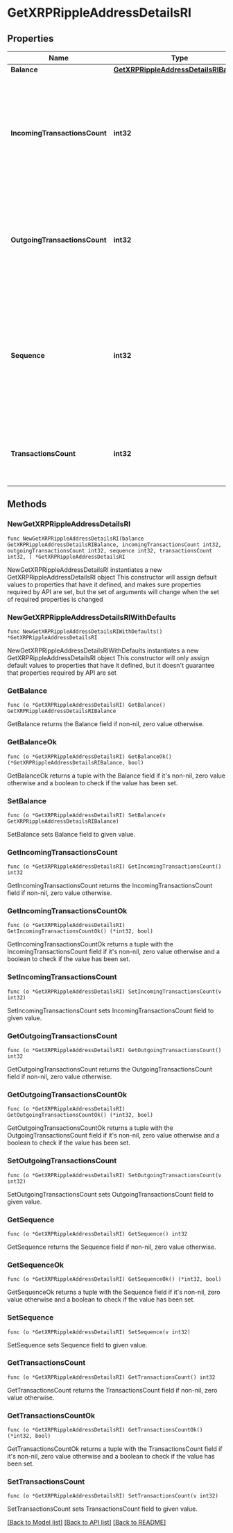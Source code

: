 # GetXRPRippleAddressDetailsRI

## Properties

Name | Type | Description | Notes
------------ | ------------- | ------------- | -------------
**Balance** | [**GetXRPRippleAddressDetailsRIBalance**](GetXRPRippleAddressDetailsRIBalance.md) |  | 
**IncomingTransactionsCount** | **int32** | Defines the count of all confirmed incoming transactions from the address for coins. This applies to coins only, not to tokens transfers | 
**OutgoingTransactionsCount** | **int32** | Defines the count of all confirmed outgoing transactions for coins. This applies to coins only, not to tokens transfers | 
**Sequence** | **int32** | Defines the transaction input&#39;s sequence as an integer, which is is used when transactions are replaced with newer versions before LockTime. | 
**TransactionsCount** | **int32** | Represents the total number of all transactions as part of this block. | 

## Methods

### NewGetXRPRippleAddressDetailsRI

`func NewGetXRPRippleAddressDetailsRI(balance GetXRPRippleAddressDetailsRIBalance, incomingTransactionsCount int32, outgoingTransactionsCount int32, sequence int32, transactionsCount int32, ) *GetXRPRippleAddressDetailsRI`

NewGetXRPRippleAddressDetailsRI instantiates a new GetXRPRippleAddressDetailsRI object
This constructor will assign default values to properties that have it defined,
and makes sure properties required by API are set, but the set of arguments
will change when the set of required properties is changed

### NewGetXRPRippleAddressDetailsRIWithDefaults

`func NewGetXRPRippleAddressDetailsRIWithDefaults() *GetXRPRippleAddressDetailsRI`

NewGetXRPRippleAddressDetailsRIWithDefaults instantiates a new GetXRPRippleAddressDetailsRI object
This constructor will only assign default values to properties that have it defined,
but it doesn't guarantee that properties required by API are set

### GetBalance

`func (o *GetXRPRippleAddressDetailsRI) GetBalance() GetXRPRippleAddressDetailsRIBalance`

GetBalance returns the Balance field if non-nil, zero value otherwise.

### GetBalanceOk

`func (o *GetXRPRippleAddressDetailsRI) GetBalanceOk() (*GetXRPRippleAddressDetailsRIBalance, bool)`

GetBalanceOk returns a tuple with the Balance field if it's non-nil, zero value otherwise
and a boolean to check if the value has been set.

### SetBalance

`func (o *GetXRPRippleAddressDetailsRI) SetBalance(v GetXRPRippleAddressDetailsRIBalance)`

SetBalance sets Balance field to given value.


### GetIncomingTransactionsCount

`func (o *GetXRPRippleAddressDetailsRI) GetIncomingTransactionsCount() int32`

GetIncomingTransactionsCount returns the IncomingTransactionsCount field if non-nil, zero value otherwise.

### GetIncomingTransactionsCountOk

`func (o *GetXRPRippleAddressDetailsRI) GetIncomingTransactionsCountOk() (*int32, bool)`

GetIncomingTransactionsCountOk returns a tuple with the IncomingTransactionsCount field if it's non-nil, zero value otherwise
and a boolean to check if the value has been set.

### SetIncomingTransactionsCount

`func (o *GetXRPRippleAddressDetailsRI) SetIncomingTransactionsCount(v int32)`

SetIncomingTransactionsCount sets IncomingTransactionsCount field to given value.


### GetOutgoingTransactionsCount

`func (o *GetXRPRippleAddressDetailsRI) GetOutgoingTransactionsCount() int32`

GetOutgoingTransactionsCount returns the OutgoingTransactionsCount field if non-nil, zero value otherwise.

### GetOutgoingTransactionsCountOk

`func (o *GetXRPRippleAddressDetailsRI) GetOutgoingTransactionsCountOk() (*int32, bool)`

GetOutgoingTransactionsCountOk returns a tuple with the OutgoingTransactionsCount field if it's non-nil, zero value otherwise
and a boolean to check if the value has been set.

### SetOutgoingTransactionsCount

`func (o *GetXRPRippleAddressDetailsRI) SetOutgoingTransactionsCount(v int32)`

SetOutgoingTransactionsCount sets OutgoingTransactionsCount field to given value.


### GetSequence

`func (o *GetXRPRippleAddressDetailsRI) GetSequence() int32`

GetSequence returns the Sequence field if non-nil, zero value otherwise.

### GetSequenceOk

`func (o *GetXRPRippleAddressDetailsRI) GetSequenceOk() (*int32, bool)`

GetSequenceOk returns a tuple with the Sequence field if it's non-nil, zero value otherwise
and a boolean to check if the value has been set.

### SetSequence

`func (o *GetXRPRippleAddressDetailsRI) SetSequence(v int32)`

SetSequence sets Sequence field to given value.


### GetTransactionsCount

`func (o *GetXRPRippleAddressDetailsRI) GetTransactionsCount() int32`

GetTransactionsCount returns the TransactionsCount field if non-nil, zero value otherwise.

### GetTransactionsCountOk

`func (o *GetXRPRippleAddressDetailsRI) GetTransactionsCountOk() (*int32, bool)`

GetTransactionsCountOk returns a tuple with the TransactionsCount field if it's non-nil, zero value otherwise
and a boolean to check if the value has been set.

### SetTransactionsCount

`func (o *GetXRPRippleAddressDetailsRI) SetTransactionsCount(v int32)`

SetTransactionsCount sets TransactionsCount field to given value.



[[Back to Model list]](../README.md#documentation-for-models) [[Back to API list]](../README.md#documentation-for-api-endpoints) [[Back to README]](../README.md)



